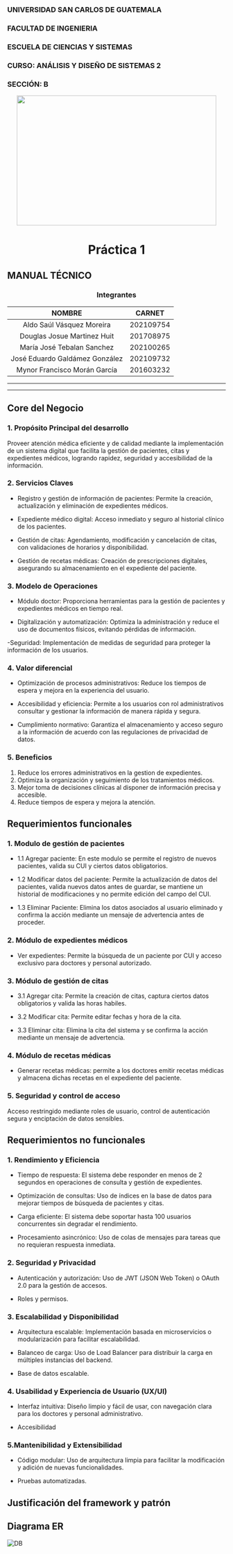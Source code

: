 ### UNIVERSIDAD SAN CARLOS DE GUATEMALA
### FACULTAD DE INGENIERIA
### ESCUELA DE CIENCIAS Y SISTEMAS
### CURSO: ANÁLISIS Y DISEÑO DE SISTEMAS 2
### SECCIÓN: B

<p align="center">
  <img width="460" height="300" src="https://upload.wikimedia.org/wikipedia/commons/4/4a/Usac_logo.png">
</p>

<center><h1>Práctica 1</h1></center>

## MANUAL TÉCNICO
<center><h3>Integrantes</h3></center>

| NOMBRE | CARNET |
|:------:|:------:|
|Aldo Saúl Vásquez Moreira|202109754|
|Douglas Josue Martinez Huit|201708975|
|María José Tebalan Sanchez|202100265|
|José Eduardo Galdámez González|202109732|
|Mynor Francisco Morán García|201603232|


---
---
## Core del Negocio
### 1. Propósito Principal del desarrollo

Proveer atención médica eficiente y de calidad mediante la implementación de un sistema digital que facilita la gestión de pacientes, citas y expedientes médicos, logrando rapidez, seguridad y accesibilidad de la información.

### 2. Servicios Claves
- Registro y gestión de información de pacientes: Permite la creación, actualización y eliminación de expedientes médicos.  
  
- Expediente médico digital: Acceso inmediato y seguro al historial clínico de los pacientes.

- Gestión de citas: Agendamiento, modificación y cancelación de citas, con validaciones de horarios y disponibilidad.

- Gestión de recetas médicas: Creación de prescripciones digitales, asegurando su almacenamiento en el expediente del paciente.  


### 3. Modelo de Operaciones
- Módulo doctor: Proporciona herramientas para la gestión de pacientes y expedientes médicos en tiempo real.  

- Digitalización y automatización: Optimiza la administración y reduce el uso de documentos físicos, evitando pérdidas de información.  

-Seguridad: Implementación de medidas de seguridad para proteger la información de los usuarios.

### 4. Valor diferencial  
- Optimización de procesos administrativos: Reduce los tiempos de espera y mejora en la experiencia del usuario.

- Accesibilidad y eficiencia: Permite a los usuarios con rol administrativos consultar y gestionar la información de manera rápida y segura.

- Cumplimiento normativo: Garantiza el almacenamiento y acceso seguro a la información de acuerdo con las regulaciones de privacidad de datos.

### 5. Beneficios
1. Reduce los errores administrativos en la gestion de expedientes.
2. Optimiza la organización y seguimiento de los tratamientos médicos.
3. Mejor toma de decisiones clínicas al disponer de información precisa y accesible.
4. Reduce tiempos de espera y mejora la atención.


## Requerimientos funcionales
### 1. Modulo de gestión de pacientes
- 1.1 Agregar paciente: En este modulo se permite el registro de nuevos pacientes, valida su CUI y ciertos datos obligatorios.

- 1.2 Modificar datos del paciente: Permite la actualización de datos del pacientes, valida nuevos datos antes de guardar, se mantiene un historial de modificaciones y no permite edición del campo del CUI.

- 1.3 Eliminar Paciente: Elimina los datos asociados al usuario eliminado y confirma la acción mediante un mensaje de advertencia antes de proceder.

### 2. Módulo de expedientes médicos
- Ver expedientes: Permite la búsqueda de un paciente por CUI y acceso exclusivo para doctores y personal autorizado.

### 3. Módulo de gestión de citas
- 3.1 Agregar cita: Permite la creación de citas, captura ciertos datos obligatorios y valida las horas habiles.

- 3.2 Modificar cita: Permite editar fechas y hora de la cita.

- 3.3 Eliminar cita: Elimina la cita del sistema y se confirma la acción mediante un mensaje de advertencia.

### 4. Módulo de recetas médicas
- Generar recetas médicas: permite a los doctores emitir recetas médicas y almacena dichas recetas en el expediente del paciente.

### 5. Seguridad y control de acceso
Acceso restringido mediante roles de usuario, control de autenticación segura y enciptación de datos sensibles.


## Requerimientos no funcionales
### 1. Rendimiento y Eficiencia
- Tiempo de respuesta: El sistema debe responder en menos de 2 segundos en operaciones de consulta y gestión de expedientes.

- Optimización de consultas: Uso de índices en la base de datos para mejorar tiempos de búsqueda de pacientes y citas.

- Carga eficiente: El sistema debe soportar hasta 100 usuarios concurrentes sin degradar el rendimiento.

- Procesamiento asincrónico: Uso de colas de mensajes para tareas que no requieran respuesta inmediata.

### 2. Seguridad y Privacidad
- Autenticación y autorización: Uso de JWT (JSON Web Token) o OAuth 2.0 para la gestión de accesos.

- Roles y permisos.

### 3. Escalabilidad y Disponibilidad
- Arquitectura escalable: Implementación basada en microservicios o modularización para facilitar escalabilidad.

- Balanceo de carga: Uso de Load Balancer para distribuir la carga en múltiples instancias del backend.

- Base de datos escalable.

### 4. Usabilidad y Experiencia de Usuario (UX/UI)
- Interfaz intuitiva: Diseño limpio y fácil de usar, con navegación clara para los doctores y personal administrativo.

- Accesibilidad


### 5.Mantenibilidad y Extensibilidad
- Código modular: Uso de arquitectura limpia para facilitar la modificación y adición de nuevas funcionalidades.

- Pruebas automatizadas.


## Justificación del framework y patrón




## Diagrama ER
![DB](/img/ER.png)

